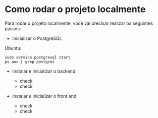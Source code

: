 # Como rodar o projeto localmente

Para rodar o projeto localmente, você vai precisar realizar os seguintes passos:
* Inicializar o PostgreSQL

Ubuntu:

    sudo service postgresql start
    ps aux | grep postgres


* Instalar e inicializar o backend
    * check
    * check

* Instalar e inicializar o front end
    * check
    * check
